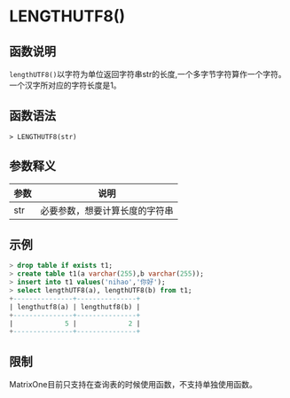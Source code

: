 # **LENGTHUTF8()**

## **函数说明**

`lengthUTF8()`以字符为单位返回字符串str的长度,一个多字节字符算作一个字符。 一个汉字所对应的字符长度是1。

## **函数语法**

```
> LENGTHUTF8(str)
```

## **参数释义**

|  参数   | 说明  |
|  ----  | ----  |
| str | 必要参数，想要计算长度的字符串 |

## **示例**

```sql
> drop table if exists t1;
> create table t1(a varchar(255),b varchar(255));
> insert into t1 values('nihao','你好');
> select lengthUTF8(a), lengthUTF8(b) from t1;
+---------------+---------------+
| lengthutf8(a) | lengthutf8(b) |
+---------------+---------------+
|             5 |             2 |
+---------------+---------------+
```

## **限制**

MatrixOne目前只支持在查询表的时候使用函数，不支持单独使用函数。
